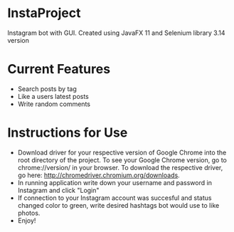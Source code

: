 # InstaProject
Instagram bot with GUI. Created using JavaFX 11 and Selenium library 3.14 version

# Current Features
* Search posts by tag
* Like a users latest posts
* Write random comments

# Instructions for Use
* Download driver for your respective version of Google Chrome into the root directory of the project. To see your Google Chrome version, go to chrome://version/ in your browser. To download the respective driver, go here: http://chromedriver.chromium.org/downloads.
* In running application write down your username and password in Instagram and click "Login"
* If connection to your Instagram account was succesful and status changed color to green, write desired hashtags bot would use to like photos.
* Enjoy!

